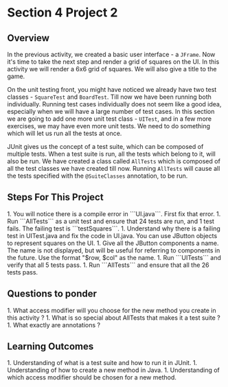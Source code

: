 <h1>Section 4 Project 2</h1>

<h2>Overview</h2>

In the previous activity, we created a basic user interface - a ```JFrame```. Now it's time to take the next step and render a grid of squares on the UI. In this activity we will render a 6x6 grid of squares. We will also give a title to the game.

On the unit testing front, you might have noticed we already have two test classes - ```SquareTest``` and ```BoardTest```. Till now we have been running both individually. Running test cases individually does not seem like a good idea, especially when we will have a large number of test cases. In this section we are going to add one more unit test class - ```UITest```, and in a few more exercises, we may have even more unit tests. We need to do something which will let us run all the tests at once.

JUnit gives us the concept of a test suite, which can be composed of multiple tests. When a test suite is run, all the tests which belong to it, will also be run. We have created a class called ```AllTests``` which is composed of all the test classes we have created till now. Running ```AllTests``` will cause all the tests specified with the ```@SuiteClasses``` annotation, to be run.

<h2>Steps For This Project</h2>
 1. You will notice there is a compile error in ```UI.java```. First fix that error.
 1. Run ```AllTests``` as a unit test and ensure that 24 tests are run, and 1 test fails. The failing test is ```testSquares```.
 1. Understand why there is a failing test in UITest.java and fix the code in UI.java. You can use JButton objects to represent squares on the UI.
 1. Give all the JButton components a name. The name is not displayed, but will be useful for referring to components in the future. Use the format "$row, $col" as the name. 
 1. Run ```UITests``` and verify that all 5 tests pass.
 1. Run ```AllTests``` and ensure that all the 26 tests pass. 

<h2>Questions to ponder</h2>
 1. What access modifier will you choose for the new method you create in this activity ?
 1. What is so special about AllTests that makes it a test suite ?
 1. What exactly are annotations ?

<h2>Learning Outcomes</h2>
 1. Understanding of what is a test suite and how to run it in JUnit.
 1. Understanding of how to create a new method in Java.
 1. Understanding of which access modifier should be chosen for a new method.
